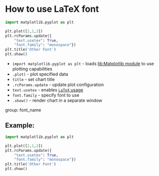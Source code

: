# How to use LaTeX font

```python
import matplotlib.pyplot as plt

plt.plot([2,1,3])
plt.rcParams.update({
    "text.usetex": True,
    "font.family": "monospace"})
plt.title('Other Font')
plt.show()
```

- `import matplotlib.pyplot as plt` - loads [lib:Matplotlib module](python-matplotlib/how-to-install-matplotlib-python-lib-in-ubuntu-ubuntuversion) to use plotting capabilities
- `.plot(` - plot specified data
- `title` - set chart title
- `.rcParams.update` - update plot configuration
- `text.usetex` - enables [`LaTeX` usage](https://matplotlib.org/3.5.0/tutorials/text/usetex.html)
- `font.family` - specify font to use
- `.show()` - render chart in a separate window

group: font_name

## Example: 
```python
import matplotlib.pyplot as plt

plt.plot([2,1,3])
plt.rcParams.update({
    "text.usetex": True,
    "font.family": "monospace"})
plt.title('Other Font')
plt.show()
```

